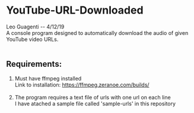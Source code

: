 # YouTube-URL-Downloaded<br>
Leo Guagenti -- 4/12/19<br>
A console program designed to automatically download the audio of given YouTube video URLs.<br><br>

## Requirements:<br>
1) Must have ffmpeg installed<br>
Link to installation: https://ffmpeg.zeranoe.com/builds/<br><br>
2) The program requires a text file of urls with one url on each line<br>
I have atached a sample file called 'sample-urls' in this repository




